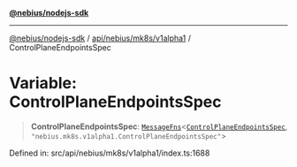 [**@nebius/nodejs-sdk**](../../../../../README.md)

---

[@nebius/nodejs-sdk](../../../../../README.md) / [api/nebius/mk8s/v1alpha1](../README.md) / ControlPlaneEndpointsSpec

# Variable: ControlPlaneEndpointsSpec

> **ControlPlaneEndpointsSpec**: [`MessageFns`](../../../../../runtime/protos/core/interfaces/MessageFns.md)\<[`ControlPlaneEndpointsSpec`](../interfaces/ControlPlaneEndpointsSpec.md), `"nebius.mk8s.v1alpha1.ControlPlaneEndpointsSpec"`\>

Defined in: src/api/nebius/mk8s/v1alpha1/index.ts:1688

